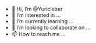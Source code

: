 - 👋 Hi, I’m @Yuricleber
- 👀 I’m interested in ...
- 🌱 I’m currently learning ...
- 💞️ I’m looking to collaborate on ...
- 📫 How to reach me ...

<!---
Yuricleber/Yuricleber is a ✨ special ✨ repository because its `README.md` (this file) appears on your GitHub profile.
You can click the Preview link to take a look at your changes.
--->
